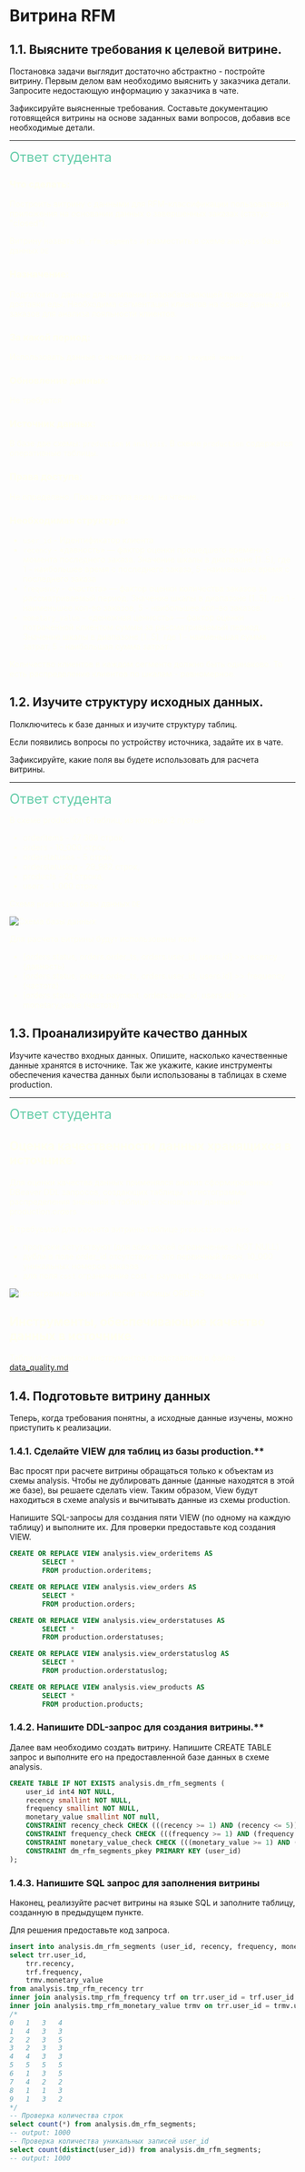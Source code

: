 # Витрина RFM

## 1.1. Выясните требования к целевой витрине.

Постановка задачи выглядит достаточно абстрактно - постройте витрину. Первым делом вам необходимо выяснить у заказчика детали. Запросите недостающую информацию у заказчика в чате.

Зафиксируйте выясненные требования. Составьте документацию готовящейся витрины на основе заданных вами вопросов, добавив все необходимые детали.

-----------
<font size = 5, color=MediumAquamarine> Ответ студента</font> 
<font color= Ivory>
### **Что сделать:**

Построить витрину с данными для RFM-классификации пользователей приложения на основании данных о завершенных заказах (статус - "closed").


Витрину назвать `dm_rfm_segments` и разместить в схеме `analysis` базы данных `DE`


### **Назначение:**
Подготовить данные для компании разрабатывающей приложение для доставки еды. Необходима сегментация клиентов на основе данных их заказов для анализа лояльности клиентов. 

### **За какой период:**
Использовать данные с начала `2022 года по текущий момент` 

### **Обновление данных:**
Не требуется

### **Источник данных:**
В базе две схемы: `production` и `analysis`. В схеме `production` содержатся оперативные таблицы.

### **Права доступа:**
Не определено. Права доступа всем, на чтение.

### **Необходимая структура:**

- `user_id` - Идентификатор клиента
- `recency` - «давность» — фактор оценки прошедшего времени с момента последнего заказа. Значение шкалы в диапазоне [1..5], где 1 - наибольшее время с последнего заказа, 5 -наименьшее время с последнего заказа 
- `frequency` - «частота» — фактор оценки количества заказов за рассматриваемый период. Значение шкалы в диапазоне [1..5], где 1 - наименьшее кол-во заказов, 5 - наибольшее кол-во заказов.
- `monetary_value` - «денежная ценность» — фактор оценки потраченной клиентом суммы за рассматриваемый период. Значение шкалы в диапазоне [1..5], где 1 - наименьшая сумма затрат, 5 - наибольшая сумма затрат.

Количество клиентов в каждом сегменте должно быть одинаково. То есть распределение клиентов по шкалам - равномерное.
</font> 


## 1.2. Изучите структуру исходных данных.

Полключитесь к базе данных и изучите структуру таблиц.

Если появились вопросы по устройству источника, задайте их в чате.

Зафиксируйте, какие поля вы будете использовать для расчета витрины.

-----------

<font size = 5, color=MediumAquamarine> Ответ студента</font> 
<font color= Ivory>

В схеме production 6 таблиц, из которых 2 пустые
- orderitems - 47 369 строк, 
- orders - 10_000 строк,
- orderstatuses - 5 строк,
- orderstatuslog - 29_982 строк,
- products - 21 строка,
- users - 1_000 строк

Схема `production` базы данных `DE`

![Схема базы данных](https://github.com/oxytwtr/de-project-sprint-1/raw/main/images/schema.png)

Для расчета витрины будут использованы поля:

- [orders.status, orders.order_ts, orders.user_id, users.id] >> recency (давность)
- [orders.status, orders.order_ts, orders.user_id, users.id] >> frequency (частота)
- [orders.status, orders.payment, orders.user_id, users.id] >> monetary_value (частота)

</font> 


## 1.3. Проанализируйте качество данных

Изучите качество входных данных. Опишите, насколько качественные данные хранятся в источнике. Так же укажите, какие инструменты обеспечения качества данных были использованы в таблицах в схеме production.

-----------

<font size = 5, color=MediumAquamarine> Ответ студента</font> 
<font color= Ivory>

## Оценка качественности данных хранящихся в источнике.
Для оценки качества данных применялся анализ сформированных DBeaver DDL запросов, создающих таблицы, и гистограммы распределения значений в таблице с основными данными: production.orders

В требуемой для расчета витрины таблице `production.orders`
- пропуски остутствуют (для всех полей ограничение - NOT NULL)
- дубли в поле order_id отсутствуют, это первичный ключ, 10_000 уникальных номеров заказов
- для поля `cost` ограничение cost = payment + bonus_payment

![Гистограммы значений полей таблицы ORDERS](https://github.com/oxytwtr/de-project-sprint-1/raw/main/images/orders_hist.png)

## Инструменты, обеспечивающие качество данных в источнике.

Таблица с анализом инструментов представлена в файле [data_quality.md](https://raw.githubusercontent.com/oxytwtr/de-project-sprint-1/main/data_quality.md)

</font> 

## 1.4. Подготовьте витрину данных

Теперь, когда требования понятны, а исходные данные изучены, можно приступить к реализации.

### 1.4.1. Сделайте VIEW для таблиц из базы production.**

Вас просят при расчете витрины обращаться только к объектам из схемы analysis. Чтобы не дублировать данные (данные находятся в этой же базе), вы решаете сделать view. Таким образом, View будут находиться в схеме analysis и вычитывать данные из схемы production. 

Напишите SQL-запросы для создания пяти VIEW (по одному на каждую таблицу) и выполните их. Для проверки предоставьте код создания VIEW.

```SQL
CREATE OR REPLACE VIEW analysis.view_orderitems AS
        SELECT *
        FROM production.orderitems; 

CREATE OR REPLACE VIEW analysis.view_orders AS
        SELECT *
        FROM production.orders; 

CREATE OR REPLACE VIEW analysis.view_orderstatuses AS
        SELECT *
        FROM production.orderstatuses; 

CREATE OR REPLACE VIEW analysis.view_orderstatuslog AS
        SELECT *
        FROM production.orderstatuslog; 

CREATE OR REPLACE VIEW analysis.view_products AS
        SELECT *
        FROM production.products; 
```

### 1.4.2. Напишите DDL-запрос для создания витрины.**

Далее вам необходимо создать витрину. Напишите CREATE TABLE запрос и выполните его на предоставленной базе данных в схеме analysis.

```SQL
CREATE TABLE IF NOT EXISTS analysis.dm_rfm_segments (
	user_id int4 NOT NULL,
	recency smallint NOT NULL,	
	frequency smallint NOT NULL,
	monetary_value smallint NOT null,
	CONSTRAINT recency_check CHECK (((recency >= 1) AND (recency <= 5))),
	CONSTRAINT frequency_check CHECK (((frequency >= 1) AND (frequency <= 5))),
	CONSTRAINT monetary_value_check CHECK (((monetary_value >= 1) AND (monetary_value <= 5))),
	CONSTRAINT dm_rfm_segments_pkey PRIMARY KEY (user_id)
);
```

### 1.4.3. Напишите SQL запрос для заполнения витрины

Наконец, реализуйте расчет витрины на языке SQL и заполните таблицу, созданную в предыдущем пункте.

Для решения предоставьте код запроса.

```SQL
insert into analysis.dm_rfm_segments (user_id, recency, frequency, monetary_value)
select trr.user_id,
	trr.recency,
	trf.frequency,
	trmv.monetary_value 
from analysis.tmp_rfm_recency trr 
inner join analysis.tmp_rfm_frequency trf on trr.user_id = trf.user_id 
inner join analysis.tmp_rfm_monetary_value trmv on trr.user_id = trmv.user_id;
/*
0	1	3	4
1	4	3	3
2	2	3	5
3	2	3	3
4	4	3	3
5	5	5	5
6	1	3	5
7	4	2	2
8	1	1	3
9	1	3	2
*/
-- Проверка количества строк
select count(*) from analysis.dm_rfm_segments;
-- output: 1000
-- Проверка количества уникальных записей user_id
select count(distinct(user_id)) from analysis.dm_rfm_segments;
-- output: 1000
```




